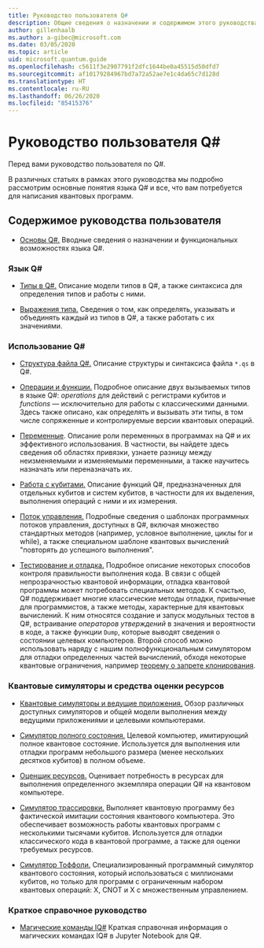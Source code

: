 ```yaml
---
title: Руководство пользователя Q#
description: Общие сведения о назначении и содержимом этого руководства пользователя
author: gillenhaalb
ms.author: a-gibec@microsoft.com
ms.date: 03/05/2020
ms.topic: article
uid: microsoft.quantum.guide
ms.openlocfilehash: c5611f3e2907791f2dfc1644be0a45515d50dfd7
ms.sourcegitcommit: af10179284967bd7a72a52ae7e1c4da65c7d128d
ms.translationtype: HT
ms.contentlocale: ru-RU
ms.lasthandoff: 06/26/2020
ms.locfileid: "85415376"
---
```

# <a name="the-q-user-guide"></a>Руководство пользователя Q#

Перед вами руководство пользователя по Q#. 

В различных статьях в рамках этого руководства мы подробно рассмотрим основные понятия языка Q# и все, что вам потребуется для написания квантовых программ.

## <a name="user-guide-contents"></a>Содержимое руководства пользователя

- [Основы Q#.](xref:microsoft.quantum.guide.basics) Вводные сведения о назначении и функциональных возможностях языка Q#. 

### <a name="q-language"></a>Язык Q#

- [Типы в Q#.](xref:microsoft.quantum.guide.types) Описание модели типов в Q#, а также синтаксиса для определения типов и работы с ними.

- [Выражения типа.](xref:microsoft.quantum.guide.expressions) Сведения о том, как определять, указывать и объединять каждый из типов в Q#, а также работать с их значениями. 

### <a name="using-q"></a>Использование Q#

- [Структура файла Q#.](xref:microsoft.quantum.guide.filestructure) Описание структуры и синтаксиса файла `*.qs` в Q#.

- [Операции и функции.](xref:microsoft.quantum.guide.operationsfunctions) Подробное описание двух вызываемых типов в языке Q#: *operations* для действий с регистрами кубитов и *functions* — исключительно для работы с классическими данными. 
    Здесь также описано, как определять и вызывать эти типы, в том числе сопряженные и контролируемые версии квантовых операций.

- [Переменные](xref:microsoft.quantum.guide.variables). Описание роли переменных в программах на Q# и их эффективного использования. 
    В частности, вы найдете здесь сведения об областях привязки, узнаете разницу между неизменяемыми и изменяемыми переменными, а также научитесь назначать или переназначать их.

- [Работа с кубитами.](xref:microsoft.quantum.guide.qubits) Описание функций Q#, предназначенных для отдельных кубитов и систем кубитов, в частности для их выделения, выполнения операций с ними и их измерения. 

- [Поток управления.](xref:microsoft.quantum.guide.controlflow) Подробные сведения о шаблонах программных потоков управления, доступных в Q#, включая множество стандартных методов (например, условное выполнение, циклы for и while), а также специальном шаблоне квантовых вычислений "повторять до успешного выполнения".

- [Тестирование и отладка.](xref:microsoft.quantum.guide.testingdebugging) Подробное описание некоторых способов контроля правильности выполнения кода. 
    В связи с общей непрозрачностью квантовой информации, отладка квантовой программы может потребовать специальных методов. 
    К счастью, Q# поддерживает многие классические методы отладки, привычные для программистов, а также методы, характерные для квантовых вычислений. К ним относятся создание и запуск модульных тестов в Q#, встраивание *операторов утверждений* в значения и вероятности в коде, а также функции `Dump`, которые выводят сведения о состоянии целевых компьютеров. 
    Второй способ можно использовать наряду с нашим полнофункциональным симулятором для отладки определенных частей вычислений, обходя некоторые квантовые ограничения, например [теорему о запрете клонирования](xref:microsoft.quantum.concepts.pauli).

### <a name="quantum-simulators-and-resource-estimators"></a>Квантовые симуляторы и средства оценки ресурсов

- [Квантовые симуляторы и ведущие приложения.](xref:microsoft.quantum.machines) Обзор различных доступных симуляторов и общей модели выполнения между ведущими приложениями и целевыми компьютерами.

- [Симулятор полного состояния.](xref:microsoft.quantum.machines.full-state-simulator) Целевой компьютер, имитирующий полное квантовое состояние. Используется для выполнения или отладки программ небольшого размера (менее нескольких десятков кубитов) в полном объеме.

- [Оценщик ресурсов.](xref:microsoft.quantum.machines.resources-estimator) Оценивает потребность в ресурсах для выполнения определенного экземпляра операции Q# на квантовом компьютере.

- [Симулятор трассировки.](xref:microsoft.quantum.machines.qc-trace-simulator.intro) Выполняет квантовую программу без фактической имитации состояния квантового компьютера. Это обеспечивает возможность работы квантовых программ с несколькими тысячами кубитов. Используется для отладки классического кода в квантовой программе, а также для оценки требуемых ресурсов.

- [Симулятор Тоффоли.](xref:microsoft.quantum.machines.toffoli-simulator) Специализированный программный симулятор квантового состояния, который использоваться с миллионами кубитов, но только для программ с ограниченным набором квантовых операций: X, CNOT и X с множественным управлением.

### <a name="quick-reference-pages"></a>Краткое справочное руководство

- [Магические команды IQ#](xref:microsoft.quantum.guide.quickref.iqsharp) Краткая справочная информация о магических командах IQ# в Jupyter Notebook для Q#.
